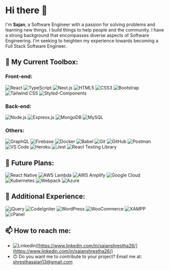 # Hi there 👋

I'm **Sajan**, a Software Engineer with a passion for solving problems and learning new things. I build things to help people and the community. I have a strong background that encompasses diverse aspects of Software Engineering. I'm seeking to heighten my experience towards becoming a Full Stack Software Engineer.

## 🌱 My Current Toolbox:

### Front-end:
![React](https://img.shields.io/badge/-React.js-61DAFB?logo=react&logoColor=white)  ![TypeScript](https://img.shields.io/badge/-TypeScript-3178C6?logo=typescript&logoColor=white)   ![Next.js](https://img.shields.io/badge/-Next.js-000000?logo=nextdotjs&logoColor=white)  ![HTML5](https://img.shields.io/badge/-HTML5-E34F26?logo=html5&logoColor=white)  ![CSS3](https://img.shields.io/badge/-CSS3-1572B6?logo=css3&logoColor=white)  ![Bootstrap](https://img.shields.io/badge/-Bootstrap-7952B3?logo=bootstrap&logoColor=white)  ![Tailwind CSS](https://img.shields.io/badge/-Tailwind%20CSS-38B2AC?logo=tailwindcss&logoColor=white)  ![Styled-Components](https://img.shields.io/badge/-Styled--Components-DB7093?logo=styled-components&logoColor=white)

### Back-end:
![Node.js](https://img.shields.io/badge/-Node.js-339933?logo=nodedotjs&logoColor=white)  ![Express.js](https://img.shields.io/badge/-Express.js-000000?logo=express&logoColor=white)  ![MongoDB](https://img.shields.io/badge/-MongoDB-47A248?logo=mongodb&logoColor=white)  ![MySQL](https://img.shields.io/badge/-MySQL-4479A1?logo=mysql&logoColor=white)

### Others:
![GraphQL](https://img.shields.io/badge/-GraphQL-E10098?logo=graphql&logoColor=white)  ![Firebase](https://img.shields.io/badge/-Firebase-FFCA28?logo=firebase&logoColor=white)  ![Docker](https://img.shields.io/badge/-Docker-2496ED?logo=docker&logoColor=white)  ![Babel](https://img.shields.io/badge/-Babel-F9DC3E?logo=babel&logoColor=white)  ![Git](https://img.shields.io/badge/-Git-F05032?logo=git&logoColor=white)  ![GitHub](https://img.shields.io/badge/-GitHub-181717?logo=github&logoColor=white)  ![Postman](https://img.shields.io/badge/-Postman-FF6C37?logo=postman&logoColor=white)  ![VS Code](https://img.shields.io/badge/-VS%20Code-007ACC?logo=visualstudiocode&logoColor=white)  ![Heroku](https://img.shields.io/badge/-Heroku-430098?logo=heroku&logoColor=white)  ![Jest](https://img.shields.io/badge/-Jest-C21325?logo=jest&logoColor=white)  ![React Testing Library](https://img.shields.io/badge/-React%20Testing%20Library-E33332?logo=testing-library&logoColor=white)

## 🌱 Future Plans:
![React Native](https://img.shields.io/badge/-React%20Native-61DAFB?logo=react&logoColor=white)  ![AWS Lambda](https://img.shields.io/badge/-AWS%20Lambda-FF9900?logo=amazons3&logoColor=white)  ![AWS Amplify](https://img.shields.io/badge/-AWS%20Amplify-FF9900?logo=amazonaws&logoColor=white)  ![Google Cloud](https://img.shields.io/badge/-Google%20Cloud-4285F4?logo=googlecloud&logoColor=white)  ![Kubernetes](https://img.shields.io/badge/-Kubernetes-326CE5?logo=kubernetes&logoColor=white)  ![Webpack](https://img.shields.io/badge/-Webpack-8DD6F9?logo=webpack&logoColor=white)  ![Azure](https://img.shields.io/badge/-Microsoft%20Azure-0078D4?logo=microsoftazure&logoColor=white)

## 🌱 Additional Experience:
![jQuery](https://img.shields.io/badge/-jQuery-0769AD?logo=jquery&logoColor=white)  ![CodeIgniter](https://img.shields.io/badge/-CodeIgniter-EF4223?logo=codeigniter&logoColor=white)  ![WordPress](https://img.shields.io/badge/-WordPress-21759B?logo=wordpress&logoColor=white)  ![WooCommerce](https://img.shields.io/badge/-WooCommerce-96588A?logo=woocommerce&logoColor=white)  ![XAMPP](https://img.shields.io/badge/-XAMPP-FB7A24?logo=xampp&logoColor=white)  ![cPanel](https://img.shields.io/badge/-cPanel-FF6C2C?logo=cpanel&logoColor=white)

## 📫 How to reach me:
- ![LinkedIn](https://img.shields.io/badge/-LinkedIn-0077B5?logo=linkedin&logoColor=white)([https://www.linkedin.com/in/sajanshrestha26/](https://www.linkedin.com/in/sajanshrestha26/)
- 🙃 Do you want me to contribute to your project? Email me at: [shresthasajan13@gmail.com](mailto:shresthasajan13@gmail.com)

